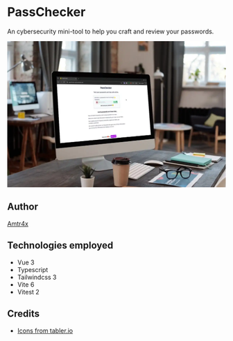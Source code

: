 # PassChecker

An cybersecurity mini-tool to help you craft and review your passwords.

![A desktop computer displaying PassChecker app](./mockup.webp)

## Author

[Amtr4x](http://github.com/Amtr4x)

## Technologies employed

- Vue 3
- Typescript
- Tailwindcss 3
- Vite 6
- Vitest 2

## Credits

- [Icons from tabler.io](https://tabler.io/icons)

